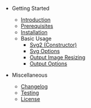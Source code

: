 #

* Getting Started

    * [Introduction](getting-started/introduction.md)
    * [Prerequisites](getting-started/prerequisites.md)
    * [Installation](getting-started/installation.md)
    * Basic Usage
        * [Svg2 (Constructor)](basic-usage/svg2-constructor.md)
        * [Svg Options](basic-usage/svg-options.md)
        * [Output Image Resizing](basic-usage/output-image-resizing.md)
        * [Output Options](basic-usage/output-options.md)

* Miscellaneous

    * [Changelog](miscellaneous/changelog.md)
    * [Testing](miscellaneous/testing.md)
    <!-- * [Credits](miscellaneous/credits.md) -->
    * [License](miscellaneous/license.md)
